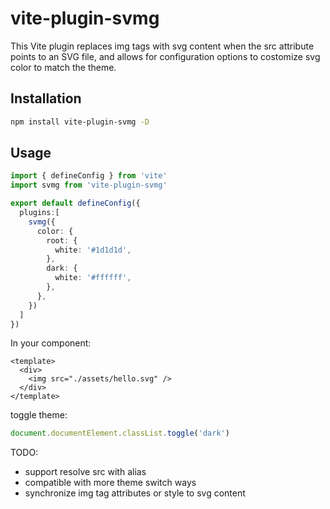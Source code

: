 # vite-plugin-svmg

This Vite plugin replaces img tags with svg content when the src attribute points to an SVG file, and allows for configuration options to costomize svg color to match the theme.

## Installation

```bash
npm install vite-plugin-svmg -D
```

## Usage
  
```typescript
import { defineConfig } from 'vite'
import svmg from 'vite-plugin-svmg'

export default defineConfig({
  plugins:[
    svmg({
      color: {
        root: {
          white: '#1d1d1d',
        },
        dark: {
          white: '#ffffff',
        },
      },
    })
  ]
})
```
In your component:
```vue
<template>
  <div>
    <img src="./assets/hello.svg" />
  </div>
</template>
```

toggle theme:

```js
document.documentElement.classList.toggle('dark')
```

TODO:
- support resolve src with alias
- compatible with more theme switch ways
- synchronize img tag attributes or style to svg content
